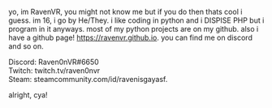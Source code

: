 yo, im RavenVR, you might not know me but if you do then thats cool i guess. im 16, i go by He/They. i like coding in python and i DISPISE PHP but i program in it anyways.
most of my python projects are on my github. also i have a github page! https://ravenvr.github.io. 
you can find me on discord and so on.

Discord: Raven0nVR#6650 
<br>
Twitch: twitch.tv/raven0nvr
<br>
Steam: steamcommunity.com/id/ravenisgayasf.

alright, cya!
